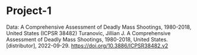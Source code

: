 # Project-1

Data: A Comprehensive Assessment of Deadly Mass Shootings, 1980-2018, United States (ICPSR 38482)
Turanovic, Jillian J. A Comprehensive Assessment of Deadly Mass Shootings, 1980-2018, United States. [distributor], 2022-09-29. https://doi.org/10.3886/ICPSR38482.v2
